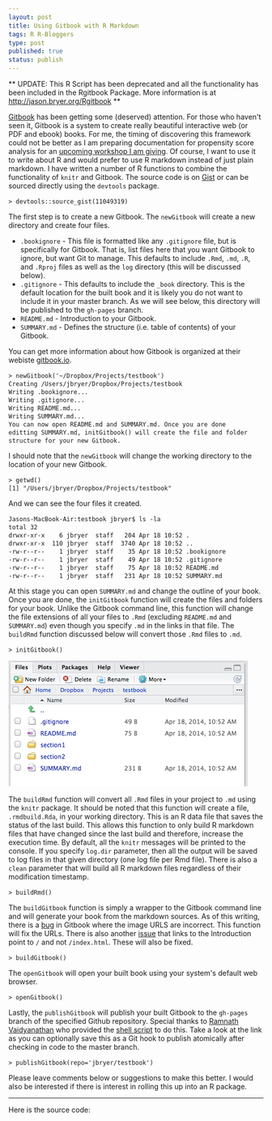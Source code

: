 ```yaml
--- 
layout: post
title: Using Gitbook with R Markdown
tags: R R-Bloggers
type: post
published: true
status: publish
---
```

 
** UPDATE: This R Script has been deprecated and all the functionality has been included in the Rgitbook Package. More information is at http://jason.bryer.org/Rgitbook **

[Gitbook](http://www.gitbook.io/) has been getting some (deserved) attention. For those who haven't seen it, Gitbook is a system to create really beautiful interactive web (or PDF and ebook) books. For me, the timing of discovering this framework could not be better as I am preparing documentation for propensity score analysis for an [upcoming workshop I am giving](http://www.meetup.com/Albany-R-Users-Group/events/176617442/). Of course, I want to use it to write about R and would prefer to use R markdown instead of just plain markdown. I have written a number of R functions to combine the functionality of `knitr` and Gitbook. The source code is on [Gist](https://gist.github.com/jbryer/11049319) or can be sourced directly using the `devtools` package.

	> devtools::source_gist(11049319)

The first step is to create a new Gitbook. The `newGitbook` will create a new directory and create four files.

* `.bookignore` - This file is formatted like any `.gitignore` file, but is specifically for Gitbook. That is, list files here that you want Gitbook to ignore, but want Git to manage. This defaults to include `.Rmd`, `.md`, `.R`, and `.Rproj` files as well as the `log` directory (this will be discussed below).
* `.gitignore` - This defaults to include the `_book` directory. This is the default location for the built book and it is likely you do not want to include it in your master branch. As we will see below, this directory will be published to the `gh-pages` branch.
* `README.md` - Introduction to your Gitbook.
* `SUMMARY.md` - Defines the structure (i.e. table of contents) of your Gitbook.

You can get more information about how Gitbook is organized at their webiste [gitbook.io](http://gitbook.io).

	> newGitbook('~/Dropbox/Projects/testbook')
	Creating /Users/jbryer/Dropbox/Projects/testbook
	Writing .bookignore...
	Writing .gitignore...
	Writing README.md...
	Writing SUMMARY.md...
	You can now open README.md and SUMMARY.md. Once you are done 
	editting SUMMARY.md, initGitbook() will create the file and folder 
	structure for your new Gitbook.
	
I should note that the `newGitbook` will change the working directory to the location of your new Gitbook.

	> getwd()
	[1] "/Users/jbryer/Dropbox/Projects/testbook"

And we can see the four files it created.

	Jasons-MacBook-Air:testbook jbryer$ ls -la
	total 32
	drwxr-xr-x    6 jbryer  staff   204 Apr 18 10:52 .
	drwxr-xr-x  110 jbryer  staff  3740 Apr 18 10:52 ..
	-rw-r--r--    1 jbryer  staff    35 Apr 18 10:52 .bookignore
	-rw-r--r--    1 jbryer  staff    49 Apr 18 10:52 .gitignore
	-rw-r--r--    1 jbryer  staff    75 Apr 18 10:52 README.md
	-rw-r--r--    1 jbryer  staff   231 Apr 18 10:52 SUMMARY.md

At this stage you can open `SUMMARY.md` and change the outline of your book. Once you are done, the `initGitbook` function will create the files and folders for your book. Unlike the Gitbook command line, this function will change the file extensions of all your files to `.Rmd` (excluding `README.md` and `SUMMARY.md`) even though you specify `.md` in the links in that file. The `buildRmd` function discussed below will convert those `.Rmd` files to `.md`.

	> initGitbook()

![Files](/images/gitbookfiles.png)

The `buildRmd` function will convert all `.Rmd` files in your project to `.md` using the `knitr` package. It should be noted that this function will create a file, `.rmdbuild.Rda`, in your working directory. This is an R data file that saves the status of the last build. This allows this function to only build R markdown files that have changed since the last build and therefore, increase the execution time. By default, all the `knitr` messages will be printed to the console. If you specify `log.dir` parameter, then all the output will be saved to log files in that given directory (one log file per Rmd file). There is also a `clean` parameter that will build all R markdown files regardless of their modification timestamp.

	> buildRmd()
	
The `buildGitbook` function is simply a wrapper to the Gitbook command line and will generate your book from the markdown sources. As of this writing, there is a [bug](https://github.com/GitbookIO/gitbook/issues/99) in Gitbook where the image URLS are incorrect. This function will fix the URLs. There is also another [issue](https://github.com/GitbookIO/gitbook/issues/113) that links to the Introduction point to `/` and not `/index.html`. These will also be fixed.

	> buildGitbook()
	
The `openGitbook` will open your built book using your system's default web browser.

	> openGitbook()
	
Lastly, the `publishGitbook` will publish your built Gitbook to the `gh-pages` branch of the specified Github repository. Special thanks to [Ramnath Vaidyanathan](https://github.com/ramnathv) who provided the [shell script](https://github.com/GitbookIO/gitbook/issues/106#issuecomment-40747887) to do this. Take a look at the link as you can optionally save this as a Git hook to publish atomically after checking in code to the master branch.

	> publishGitbook(repo='jbryer/testbook')
	
Please leave comments below or suggestions to make this better. I would also be interested if there is interest in rolling this up into an R package.

-------------------------

Here is the source code:

<script src="https://gist.github.com/jbryer/11049319.js"></script>

